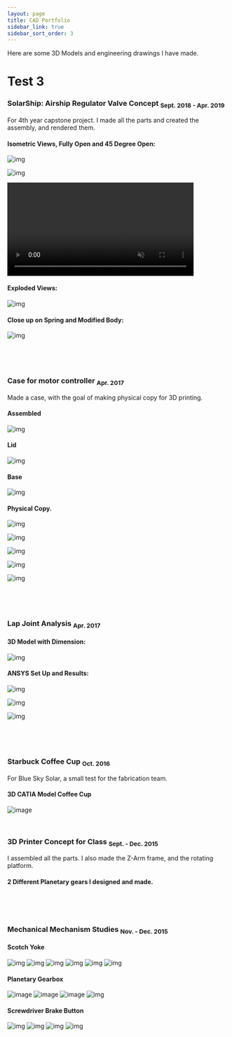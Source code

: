 ```yaml
---
layout: page
title: CAD Portfolio
sidebar_link: true
sidebar_sort_order: 3
---
```


Here are some 3D Models and engineering drawings I have made.

# Test 3

### SolarShip: Airship Regulator Valve Concept <sub> Sept. 2018 - Apr. 2019 </sub>
For 4th year capstone project. I made all the parts and created the assembly, and rendered them.

#### Isometric Views, Fully Open and 45 Degree Open:

![img](_images/portfolio/ss1assemFullOpen.PNG "SolarShip Inventor Rendered Model Front")

![img](/_images/portfolio/ss1-45openBackBiew.PNG "SolarShip Inventor Rendered Model Back")

<a href="https://gyazo.com/415405b4618acde840b53b577b668791"><video alt="Valve Opening" width="425" muted loop playsinline controls><source src="https://i.gyazo.com/415405b4618acde840b53b577b668791.mp4" type="video/mp4" /></video></a>

#### Exploded Views:

![img](/_images/portfolio/ss1exploded.PNG "SolarShip Inventor Rendered Model Exploded")

#### Close up on Spring and Modified Body:

![img](/_images/portfolio/ss1springCloseUp.JPG "SolarShip Inventor Rendered Model Close Up")

<p>&nbsp;</p> 
<p>&nbsp;</p> 

### Case for motor controller <sub> Apr. 2017 </sub>
Made a case, with the goal of making physical copy for 3D printing.

#### Assembled

![img](/_images/portfolio/mcCaseAssem.PNG "3D Solidworks Model Assembled")

#### Lid

![img](/_images/portfolio/mcCaseLid.PNG "3D Solidworks Model Lid")

#### Base

![img](/_images/portfolio/mcCaseBase.PNG "3D Solidworks Model Base")

#### Physical Copy.

![img](/_images/portfolio/mcPrintedCaseAssem.PNG "Printed Case Assembled")

![img](/_images/portfolio/mcPrintedCaseBase.PNG "Printed Case Base")

![img](/_images/portfolio/mcPrintedCaseLid.PNG "Printed Case Lid Top View")

![img](/_images/portfolio/mcPrintedCaseFlipped.PNG "Printed Case Bottom View")

![img](/_images/portfolio/mcPrintedCasePCB.PNG "Printed Case with PCB it was made for")

<p>&nbsp;</p> 
<p>&nbsp;</p> 

### Lap Joint Analysis <sub> Apr. 2017 </sub>

#### 3D Model with Dimension:

![img](/_images/portfolio/LapJointModel.PNG "3D Soldiworks Model Lapjoint")

#### ANSYS Set Up and Results:

![img](/_images/portfolio/LapJointFEAmesh.PNG "3D Soldiworks Model Lapjoint Mesh")

![img](/_images/portfolio/LapJointFEAforceApp.PNG "3D Soldiworks Model Lapjoint Force")

![img](/_images/portfolio/LapJointFEAresults.PNG "3D Soldiworks Model Lapjoint Results")

<p>&nbsp;</p> 
<p>&nbsp;</p> 

### Starbuck Coffee Cup <sub> Oct. 2016 </sub>
For Blue Sky Solar, a small test for the fabrication team.

#### 3D CATIA Model Coffee Cup
![image](/_images/portfolio/coffee-cup.PNG "CATIA Coffee Cup Model")


<p>&nbsp;</p> 

### 3D Printer Concept for Class <sub> Sept. - Dec. 2015 </sub>
I assembled all the parts. I also made the Z-Arm frame, and the rotating platform.

#### 2 Different Planetary gears I designed and made.

<p>&nbsp;</p> 
<p>&nbsp;</p>

### Mechanical Mechanism Studies <sub> Nov. - Dec. 2015 </sub>

#### Scotch Yoke
![img](/_images/portfolio/MMSscotchyokeAssem.PNG "" )
![img](/_images/portfolio/MMSscotchyokeAssemEngdiagram.png "" )
![img](/_images/portfolio/MMSscotchyokeBearingSupport.PNG "" )
![img](/_images/portfolio/MMSscotchyokeSupportEngdiagram.png "" )
![img](/_images/portfolio/MMSscotchyokeLinear.PNG "" )
![img](/_images/portfolio/MMSscotchyokeLineaEngdiagram.png "" )

#### Planetary Gearbox
![image](/_images/portfolio/MMSplanetary1-5.PNG "Solidworks Model Planetary Gear 1:5 ")
![image](/_images/portfolio/MMSplanetary1-6.PNG "Solidworks Model Planetary Gear 1:6 ")
![image](/_images/portfolio/MMSplanetaryCombined.PNG "Solidworks Model Planetary Gear Combined")
![img](/_images/portfolio/MMSplanetaryGearAssemtEngdiagram.png "Solidworks Model Planetary Gear Combined Exploded View" )

#### Screwdriver Brake Button
![img](/_images/portfolio/MMSscrewdriveAssem.PNG )
![img](/_images/portfolio/MMSscrewdriveAssemSpringEngdiagram.png "" )
![img](/_images/portfolio/MMSscrewdriveAssemTransparant.PNG"")
![img](/_images/portfolio/MMSscrewdriveShaftEngdiagram.png "why no render")
